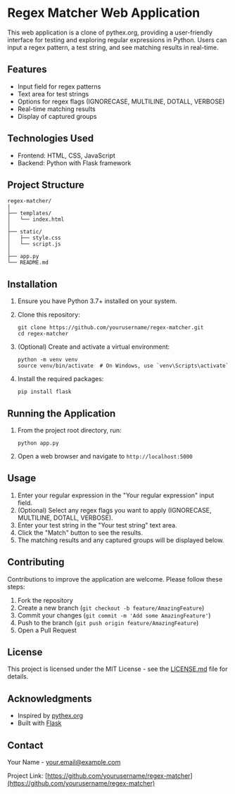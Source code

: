 # Regex Matcher Web Application

This web application is a clone of pythex.org, providing a user-friendly interface for testing and exploring regular expressions in Python. Users can input a regex pattern, a test string, and see matching results in real-time.

## Features

- Input field for regex patterns
- Text area for test strings
- Options for regex flags (IGNORECASE, MULTILINE, DOTALL, VERBOSE)
- Real-time matching results
- Display of captured groups

## Technologies Used

- Frontend: HTML, CSS, JavaScript
- Backend: Python with Flask framework

## Project Structure

```
regex-matcher/
│
├── templates/
│   └── index.html
│
├── static/
│   ├── style.css
│   └── script.js
│
├── app.py
└── README.md
```

## Installation

1. Ensure you have Python 3.7+ installed on your system.

2. Clone this repository:
   ```
   git clone https://github.com/yourusername/regex-matcher.git
   cd regex-matcher
   ```

3. (Optional) Create and activate a virtual environment:
   ```
   python -m venv venv
   source venv/bin/activate  # On Windows, use `venv\Scripts\activate`
   ```

4. Install the required packages:
   ```
   pip install flask
   ```

## Running the Application

1. From the project root directory, run:
   ```
   python app.py
   ```

2. Open a web browser and navigate to `http://localhost:5000`

## Usage

1. Enter your regular expression in the "Your regular expression" input field.
2. (Optional) Select any regex flags you want to apply (IGNORECASE, MULTILINE, DOTALL, VERBOSE).
3. Enter your test string in the "Your test string" text area.
4. Click the "Match" button to see the results.
5. The matching results and any captured groups will be displayed below.

## Contributing

Contributions to improve the application are welcome. Please follow these steps:

1. Fork the repository
2. Create a new branch (`git checkout -b feature/AmazingFeature`)
3. Commit your changes (`git commit -m 'Add some AmazingFeature'`)
4. Push to the branch (`git push origin feature/AmazingFeature`)
5. Open a Pull Request

## License

This project is licensed under the MIT License - see the [LICENSE.md](LICENSE.md) file for details.

## Acknowledgments

- Inspired by [pythex.org](https://pythex.org)
- Built with [Flask](https://flask.palletsprojects.com/)

## Contact

Your Name - your.email@example.com

Project Link: [https://github.com/yourusername/regex-matcher](https://github.com/yourusername/regex-matcher)